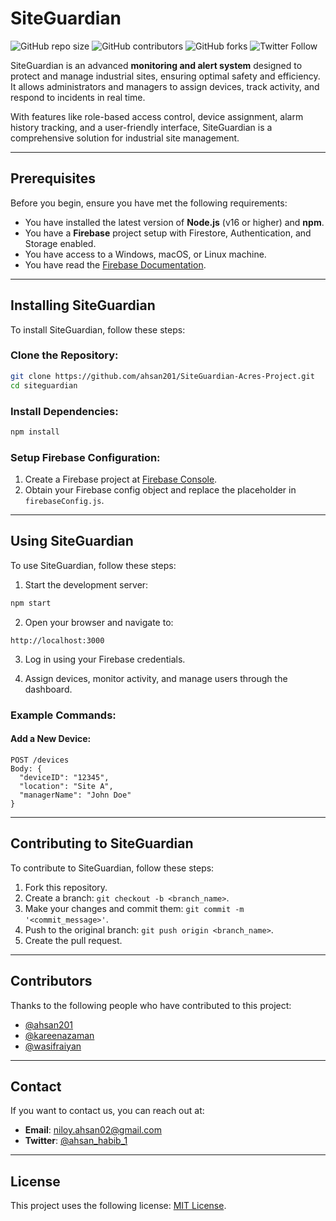 # SiteGuardian

![GitHub repo size](https://img.shields.io/github/repo-size/ahsan201/SiteGuardian-Acres-Project)
![GitHub contributors](https://img.shields.io/github/contributors/ahsan201/SiteGuardian-Acres-Project)
![GitHub forks](https://img.shields.io/github/forks/ahsan201/SiteGuardian-Acres-Project?style=social)
![Twitter Follow](https://img.shields.io/twitter/follow/ahsan_habib_1?style=social)

SiteGuardian is an advanced **monitoring and alert system** designed to protect and manage industrial sites, ensuring optimal safety and efficiency. It allows administrators and managers to assign devices, track activity, and respond to incidents in real time.

With features like role-based access control, device assignment, alarm history tracking, and a user-friendly interface, SiteGuardian is a comprehensive solution for industrial site management.

---

## Prerequisites

Before you begin, ensure you have met the following requirements:

- You have installed the latest version of **Node.js** (v16 or higher) and **npm**.
- You have a **Firebase** project setup with Firestore, Authentication, and Storage enabled.
- You have access to a Windows, macOS, or Linux machine.
- You have read the [Firebase Documentation](https://firebase.google.com/docs).

---

## Installing SiteGuardian

To install SiteGuardian, follow these steps:

### Clone the Repository:

```bash
git clone https://github.com/ahsan201/SiteGuardian-Acres-Project.git
cd siteguardian
```

### Install Dependencies:

```bash
npm install
```

### Setup Firebase Configuration:

1. Create a Firebase project at [Firebase Console](https://console.firebase.google.com/).
2. Obtain your Firebase config object and replace the placeholder in `firebaseConfig.js`.

---

## Using SiteGuardian

To use SiteGuardian, follow these steps:

1. Start the development server:

```bash
npm start
```

2. Open your browser and navigate to:

```
http://localhost:3000
```

3. Log in using your Firebase credentials.

4. Assign devices, monitor activity, and manage users through the dashboard.

### Example Commands:

#### Add a New Device:

```
POST /devices
Body: {
  "deviceID": "12345",
  "location": "Site A",
  "managerName": "John Doe"
}
```

---

## Contributing to SiteGuardian

To contribute to SiteGuardian, follow these steps:

1. Fork this repository.
2. Create a branch: `git checkout -b <branch_name>`.
3. Make your changes and commit them: `git commit -m '<commit_message>'`.
4. Push to the original branch: `git push origin <branch_name>`.
5. Create the pull request.

---

## Contributors

Thanks to the following people who have contributed to this project:

- [@ahsan201](https://github.com/ahsan201)
- [@kareenazaman](https://github.com/kareenazaman)
- [@wasifraiyan](https://github.com/wasifraiyan)

---

## Contact

If you want to contact us, you can reach out at:

- **Email**: niloy.ahsan02@gmail.com
- **Twitter**: [@ahsan_habib_1](https://x.com/ahsan_habib_1)

---

## License

This project uses the following license: [MIT License](https://choosealicense.com/licenses/mit/).
